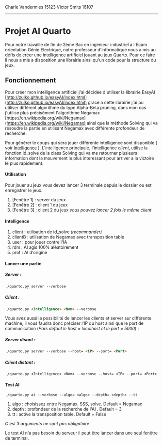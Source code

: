 Charle Vandermies 15123
Victor Smits 16107
___
# Projet AI Quarto

Pour notre travaille de fin de 2ème Bac en ingénieur industriel a l'Ecam orientation Génie Electrique, notre professeur d'informatique nous a mis au défis de créer une intelligence artificiel jouant au jeux Quarto.
Pour ce faire il nous a mis a disposition une librairie ainsi qu'un code pour la structure du jeux.

## Fonctionnement 

Pour créer mon intelligence artificiel j'ai décidée d'utiliser la librairie EasyAI [http://zulko.github.io/easyAI/index.html](http://zulko.github.io/easyAI/index.html) grace a cette librairie j'ai pu utiliser différent algorithme du type Alpha-Beta pruning, dans mon cas j'utilise plus précisément l'algorithme Negamax [https://en.wikipedia.org/wiki/Negamax](https://en.wikipedia.org/wiki/Negamax) ainsi que la méthode Solving qui va résoudre la partie en utilisant Negamax avec différente profondeur de recherche.

Pour générer le coups qui sera jouer différente intelligence sont disponible ( voir [Intelligence](#intelligence) ). 
L'intelligence principale, l'intelligence *client*, utilise la fonction id_solve de la class Solving qui va me retourner plusieurs information dont la mouvement le plus interessant pour arriver a la victoire le plus rapidement.

#### Utilisation

Pour jouer au jeux vous devez lancer 3 terminale depuis le dossier ou est enregistrer le jeux.
 1. [Fenêtre 1] : server du jeux
 2. [Fenêtre 2] : client 1 du jeux
 3. [Fenêtre 3] : client 2 du jeux
*vous pouvez lancer 2 fois le même client*

#### Intelligence
 1. client : utilisation de id_solve *(recommander)*
 2. clientB : utilisation de Negamax avec transposition table
 3. user : pour jouer contre l'IA
 4. rdm : AI agis 100% aléatoirement
 5. prof : AI d'origine

#### Lancer une partie 
##### Server :
``` html
./quarto.py server --verbose
```

##### Client :
```html
./quarto.py <Intelligence> <Nom> --verbose
```
    
Vous avez aussi la possibilité de lancer les clients et server sur différente machine, il vous faudra donc préciser l'IP du host ainsi que le port de communication (*Pars défaut le host = localhost et le port = 5000*) :
    
##### Server disant :
```html
./quarto.py server --verbose --host= <IP> --port= <Port>
```
##### Client distant :
    ./quarto.py <Intelligence> <Nom> --verbose --host= <IP> --port= <Port>
    
#### Test AI
    ./quarto.py ai --verbose --algo= <algo> --depth= <depth> --tt

 1. algo : choisissez entre Negamax, SSS, solve. Default = Negamax
 2. depth : profondeur de la recherche de l'AI . Default = 3
 3. tt : active la transposition table. Default = False

*C'est 3 arguments ne sont pas obligatoire*

Le test AI n'a pas besoin du serveur il peut être lancer dans une seul fenêtre de terminal.

<!--stackedit_data:
eyJoaXN0b3J5IjpbLTE2MzAxNTk4ODEsLTEyOTI4OTQwODMsMT
E5MzI5MzA0MSwxODg2ODAzOTQ5LC00NTE5MjUwMTEsLTE0NjA0
NzI0MjEsLTE0NjA0NzI0MjEsOTIyNjQ3NjcsLTE0NTYzOTMyMz
EsMTE2ODU4MDg4OCwtMjA2NzYxOTI4NiwyMDI2NDc5MzkxLDg3
MjUzNDczMywtNjU1MjcyODE1LC0xNDkxMzQ0MzUwLC0yMDM3NT
M4MzE1LDg5MTM4ODcwMSwtMjA0MDI2MjYxNCwtMjAyMzgyNzQx
NCw4NjQ2Njk0MDhdfQ==
-->